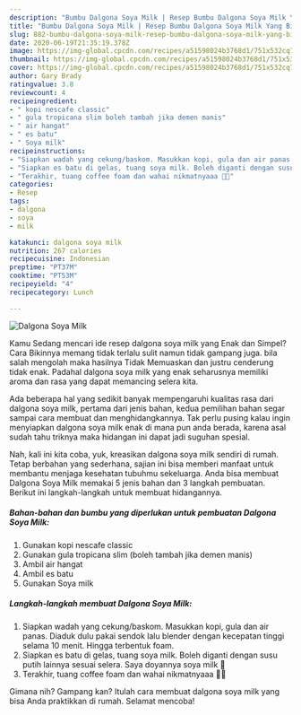 ```yaml
---
description: "Bumbu Dalgona Soya Milk | Resep Bumbu Dalgona Soya Milk Yang Bikin Ngiler"
title: "Bumbu Dalgona Soya Milk | Resep Bumbu Dalgona Soya Milk Yang Bikin Ngiler"
slug: 882-bumbu-dalgona-soya-milk-resep-bumbu-dalgona-soya-milk-yang-bikin-ngiler
date: 2020-06-19T21:35:19.378Z
image: https://img-global.cpcdn.com/recipes/a51598024b3768d1/751x532cq70/dalgona-soya-milk-foto-resep-utama.jpg
thumbnail: https://img-global.cpcdn.com/recipes/a51598024b3768d1/751x532cq70/dalgona-soya-milk-foto-resep-utama.jpg
cover: https://img-global.cpcdn.com/recipes/a51598024b3768d1/751x532cq70/dalgona-soya-milk-foto-resep-utama.jpg
author: Gary Brady
ratingvalue: 3.8
reviewcount: 4
recipeingredient:
- " kopi nescafe classic"
- " gula tropicana slim boleh tambah jika demen manis"
- " air hangat"
- " es batu"
- " Soya milk"
recipeinstructions:
- "Siapkan wadah yang cekung/baskom. Masukkan kopi, gula dan air panas. Diaduk dulu pakai sendok lalu blender dengan kecepatan tinggi selama 10 menit. Hingga terbentuk foam."
- "Siapkan es batu di gelas, tuang soya milk. Boleh diganti dengan susu putih lainnya sesuai selera. Saya doyannya soya milk 🥰"
- "Terakhir, tuang coffee foam dan wahai nikmatnyaaa 🥳🥳"
categories:
- Resep
tags:
- dalgona
- soya
- milk

katakunci: dalgona soya milk 
nutrition: 267 calories
recipecuisine: Indonesian
preptime: "PT37M"
cooktime: "PT53M"
recipeyield: "4"
recipecategory: Lunch

---
```



![Dalgona Soya Milk](https://img-global.cpcdn.com/recipes/a51598024b3768d1/751x532cq70/dalgona-soya-milk-foto-resep-utama.jpg)

Kamu Sedang mencari ide resep dalgona soya milk yang Enak dan Simpel? Cara Bikinnya memang tidak terlalu sulit namun tidak gampang juga. bila salah mengolah maka hasilnya Tidak Memuaskan dan justru cenderung tidak enak. Padahal dalgona soya milk yang enak seharusnya memiliki aroma dan rasa yang dapat memancing selera kita.



Ada beberapa hal yang sedikit banyak mempengaruhi kualitas rasa dari dalgona soya milk, pertama dari jenis bahan, kedua pemilihan bahan segar sampai cara membuat dan menghidangkannya. Tak perlu pusing kalau ingin menyiapkan dalgona soya milk enak di mana pun anda berada, karena asal sudah tahu triknya maka hidangan ini dapat jadi suguhan spesial.


Nah, kali ini kita coba, yuk, kreasikan dalgona soya milk sendiri di rumah. Tetap berbahan yang sederhana, sajian ini bisa memberi manfaat untuk membantu menjaga kesehatan tubuhmu sekeluarga. Anda bisa membuat Dalgona Soya Milk memakai 5 jenis bahan dan 3 langkah pembuatan. Berikut ini langkah-langkah untuk membuat hidangannya.

<!--inarticleads1-->

##### Bahan-bahan dan bumbu yang diperlukan untuk pembuatan Dalgona Soya Milk:

1. Gunakan  kopi nescafe classic
1. Gunakan  gula tropicana slim (boleh tambah jika demen manis)
1. Ambil  air hangat
1. Ambil  es batu
1. Gunakan  Soya milk




<!--inarticleads2-->

##### Langkah-langkah membuat Dalgona Soya Milk:

1. Siapkan wadah yang cekung/baskom. Masukkan kopi, gula dan air panas. Diaduk dulu pakai sendok lalu blender dengan kecepatan tinggi selama 10 menit. Hingga terbentuk foam.
1. Siapkan es batu di gelas, tuang soya milk. Boleh diganti dengan susu putih lainnya sesuai selera. Saya doyannya soya milk 🥰
1. Terakhir, tuang coffee foam dan wahai nikmatnyaaa 🥳🥳




Gimana nih? Gampang kan? Itulah cara membuat dalgona soya milk yang bisa Anda praktikkan di rumah. Selamat mencoba!
